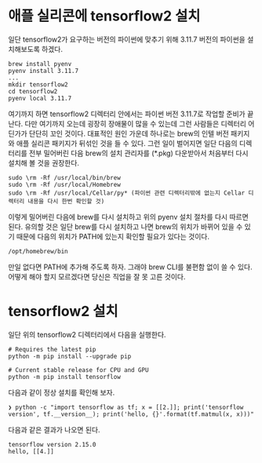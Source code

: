 # 애플 실리콘에 tensorflow2 설치

일단 tensorflow2가 요구하는 버전의 파이썬에 맞추기 위해 3.11.7 버전의 파이썬을 설치해보도록 하겠다.

```
brew install pyenv
pyenv install 3.11.7
...
mkdir tensorflow2
cd tensorflow2
pyenv local 3.11.7
```

여기까지 하면 tensorflow2 디렉터리 안에서는 파이썬 버전 3.11.7로 작업할 준비가 끝난다. 다만 여기까지 오는데 굉장히 장애물이 많을 수 있는데
그런 사람들은 디렉터리 어딘가가 단단히 꼬인 것이다. 대표적인 원인 가운데 하나로는 brew의 인텔 버전 패키지와 애플 실리콘 패키지가 뒤섞인 것을 들 수 있다.
그런 일이 벌어지면 일단 다음의 디렉터리를 전부 밀어버린 다음 brew의 설치 관리자를 (*.pkg) 다운받아서 처음부터 다시 설치해 볼 것을 권장한다.

```
sudo \rm -Rf /usr/local/bin/brew
sudo \rm -Rf /usr/local/Homebrew
sudo \rm -Rf /usr/local/Cellar/py* (파이썬 관련 디렉터리밖에 없는지 Cellar 디렉터리 내용을 다시 한번 확인할 것)
```

이렇게 밀어버린 다음에 brew를 다시 설치하고 위의 pyenv 설치 절차를 다시 따르면 된다.
유의할 것은 일단 brew를 다시 설치하고 나면 brew의 위치가 바뀌어 있을 수 있기 때문에
다음의 위치가 PATH에 있는지 확인할 필요가 있다는 것이다.

```
/opt/homebrew/bin
```

만일 없다면 PATH에 추가해 주도록 하자. 그래야 brew CLI를 불편함 없이 쓸 수 있다. 어떻게 해야 할지 모르겠다면 당신은 직업을 잘 못 고른 것이다.

# tensorflow2 설치

일단 위의 tensorflow2 디렉터리에서 다음을 실행한다.

```
# Requires the latest pip
python -m pip install --upgrade pip

# Current stable release for CPU and GPU
python -m pip install tensorflow
```

다음과 같이 정상 설치를 확인해 보자.

```
❯ python -c "import tensorflow as tf; x = [[2.]]; print('tensorflow version', tf.__version__); print('hello, {}'.format(tf.matmul(x, x)))"
```

다음과 같은 결과가 나오면 된다.

```
tensorflow version 2.15.0
hello, [[4.]]
```
